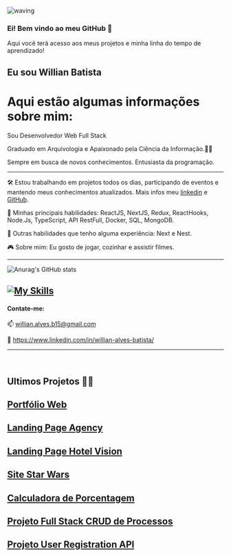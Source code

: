 ![waving](https://capsule-render.vercel.app/api?type=waving&height=200&text=WillianBatista%20&fontAlignY=40&color=gradient)
### Ei! Bem vindo ao meu GitHub 👋
Aqui você terá acesso aos meus projetos e minha linha do tempo de aprendizado!

## Eu sou Willian Batista

# Aqui estão algumas informações sobre mim:
Sou Desenvolvedor Web Full Stack

Graduado em Arquivologia e Apaixonado pela Ciência da Informação.👨‍💻

Sempre em busca de novos conhecimentos. Entusiasta da programação.

-----   
🛠️ Estou trabalhando em projetos todos os dias, participando de eventos e mantendo meus conhecimentos atualizados. Mais infos meu [linkedin](https://www.linkedin.com/in/willian-alves-batista/) e [GitHub](https://github.com/willianbatist?tab=repositories).

🤖 Minhas principais habilidades: ReactJS, NextJS, Redux, ReactHooks, Node.Js, TypeScript, API RestFull, Docker, SQL, MongoDB.

:wrench:  Outras habilidades que tenho alguma experiência: Next e Nest.

:video_game:  Sobre mim:  Eu gosto de jogar, cozinhar e assistir filmes.

-----


![Anurag's GitHub stats](https://github-readme-stats-will-willianbatist.vercel.app/api?username=willianbatist&count_private=true&show_icons=true&theme=transparent)
<br>
  
[![My Skills](https://skillicons.dev/icons?i=js,ts,html,css,react,redux,nodejs,express,mysql,mongodb,supabase,docker,heroku,git,github,jest,bash)](https://skillicons.dev)
------
  
#### Contate-me:
  
  :mailbox: willian.alves.b15@gmail.com
  
  :briefcase: https://www.linkedin.com/in/willian-alves-batista/
 
------

<br>

## Ultimos Projetos 👨‍💻

## [Portfólio Web](https://portfolio-web-willian-alves.vercel.app/)

## [Landing Page Agency](https://mk-digital-agency.netlify.app/)

## [Landing Page Hotel Vision](https://willian-alves-hotel-vision.netlify.app/)

## [Site Star Wars](https://willian-alves-batista-frontend.vercel.app/)

## [Calculadora de Porcentagem](https://percentage-calculator-will.netlify.app/)

## [Projeto Full Stack CRUD de Processos](https://github.com/willianbatist/projeto-front-end)

## [Projeto User Registration API](https://github.com/willianbatist/project-user_registration_api)
